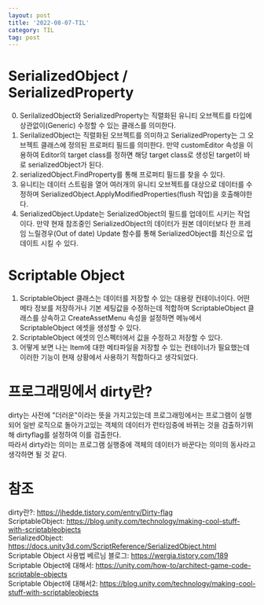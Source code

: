 ```yaml
---
layout: post
title: '2022-08-07-TIL'
category: TIL
tag: post
---
```


# SerializedObject / SerializedProperty
0. SerilalizedObject와 SerializedProperty는 직렬화된 유니티 오브젝트를 타입에 상관없이(Generic) 수정할 수 있는 클래스를 의미한다.
1. SerilalizedObject는 직렬화된 오브젝트를 의미하고 SerializedProperty는 그 오브젝트 클래스에 정의된 프로퍼티 필드를 의미한다.
만약 customEditor 속성을 이용하여 Editor의 target class를 정하면 해당 target class로 생성된 target이 바로 serializedObject가 된다.
2. serializedObject.FindProperty를 통해 프로퍼티 필드를 찾을 수 있다.
3. 유니티는 데이터 스트림을 열어 여러개의 유니티 오브젝트를 대상으로 데이터를 수정하며
SerializedObject.ApplyModifiedProperties(flush 작업)을 호출해야한다.
1. SerializedObject.Update는 SerializedObject의 필드를 업데이트 시키는 작업이다. 만약 현재 참조중인 SerializedObject의 데이터가 원본 데이터보다 한 프레임 느릴경우(Out of date) Update 함수를 통해 SerializedObject를 최신으로 업데이트 시킬 수 있다.

# Scriptable Object
1. ScriptableObject 클래스는 데이터를 저장할 수 있는 대용량 컨테이너이다. 어떤 메타 정보를 저장하거나 기본 세팅값을 수정하는데 적합하며
ScriptableObject 클래스를 상속하고 CreateAssetMenu 속성을 설정하면 메뉴에서 ScriptableObject 에셋을 생성할 수 있다.
2. ScriptableObject 에셋의 인스펙터에서 값을 수정하고 저장할 수 있다.
3. 어떻게 보면 나는 Item에 대한 메타파일을 저장할 수 있는 컨테이너가 필요했는데 이러한 기능이 현재 상황에서 사용하기 적합하다고 생각되었다.

# 프로그래밍에서 dirty란?
dirty는 사전에 "더러운"이라는 뜻을 가지고있는데 프로그래밍에서는 프로그램이 실행되어 일반 로직으로 돌아가고있는 객체의 데이터가 런타임중에 바뀌는 것을 검출하기위해 dirtyflag를 설정하여 이를 검출한다.  
따라서 dirty라는 의미는 프로그램 실행중에 객체의 데이터가 바꾼다는 의미의 동사라고 생각하면 될 것 같다.

# 참조
dirty란?: https://jhedde.tistory.com/entry/Dirty-flag  
ScriptableObject: https://blog.unity.com/technology/making-cool-stuff-with-scriptableobjects  
SerializedObject: https://docs.unity3d.com/ScriptReference/SerializedObject.html  
Scriptable Object 사용법 베르님 블로그: https://wergia.tistory.com/189
Scriptable Object에 대해서: https://unity.com/how-to/architect-game-code-scriptable-objects  
Scriptable Object에 대해서2: https://blog.unity.com/technology/making-cool-stuff-with-scriptableobjects

